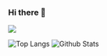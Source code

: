 ### Hi there 👋

![](https://komarev.com/ghpvc/?username=Conor-Fleming&color=brightgreen)

![Top Langs](https://github-readme-stats.vercel.app/api/top-langs/?username=Conor-Fleming&layout=compact&theme=blue-green)
![Github Stats](https://github-readme-stats.vercel.app/api?username=Conor-Fleming&show_icons=true&theme=blue-green)


<!--
**Conor-Fleming/Conor-Fleming** is a ✨ _special_ ✨ repository because its `README.md` (this file) appears on your GitHub profile.

Here are some ideas to get you started:

- 🔭 I’m currently working on ...
- 🌱 I’m currently learning ...
- 👯 I’m looking to collaborate on ...
- 🤔 I’m looking for help with ...
- 💬 Ask me about ...
- 📫 How to reach me: ...
- 😄 Pronouns: ...
- ⚡ Fun fact: ...
-->

